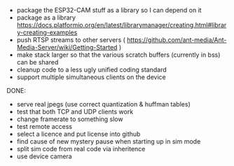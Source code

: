 * package the ESP32-CAM stuff as a library so I can depend on it
* package as a library https://docs.platformio.org/en/latest/librarymanager/creating.html#library-creating-examples
* push RTSP streams to other servers ( https://github.com/ant-media/Ant-Media-Server/wiki/Getting-Started )
* make stack larger so that the various scratch buffers (currently in bss) can be shared
* cleanup code to a less ugly unified coding standard
* support multiple simultaneous clients on the device

DONE:
* serve real jpegs (use correct quantization & huffman tables)
* test that both TCP and UDP clients work
* change framerate to something slow
* test remote access
* select a licence and put license into github
* find cause of new mystery pause when starting up in sim mode
* split sim code from real code via inheritence
* use device camera

